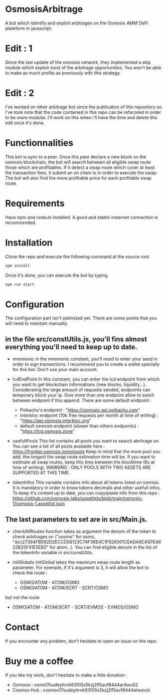 # OsmosisArbitrage
A bot which identify and exploit arbitrages on the Osmosis AMM DeFi plateform in javascript.

# Edit : 1

Since the last update of the osmosis network, they implemented a skip module which exploit most of the arbitrage opportunities. You won't be able to make as much profits as previously with this strategy.

# Edit : 2

I've worked on other arbitrage bot since the publication of this repository so I've took note that the code contained in this repo can be refacored in order to be more modular. I'll work on this when i'll have the time and delete this edit once it's done.

# Functionnalities
This bot is sync to a peer.
Once this peer declare a new block on the osmosis blockchain, the bot will search between all eligible swap route those which are profitables.
If it detect a swap route which cover at least the transaction fees, it submit an on chain tx in order to execute the swap.
The bot will also find the more profitable price for each profitable swap route.

# Requirements
Have npm and nodeJs installed.
A good and stable insternet connection is recommended.

# Installation
Clone the repo and execute the following command at the source root
```bash
npm install
```

Once it's done, you can execute the bot by typing
```bash
npm run start
```

# Configuration
The configuration part isn't optimized yet. There are some points that you will need to maintain manually.

## in the file src/constUtils.js, you'll fins almost everything you'll need to keep up to date.

- mnemonic
in the mnemonic constant, you'll need to enter your seed in order to sign transections.
I recommend you to create a wallet specially for this bot. Don't use your main account.

- lcdEndPoint
In this constant, you can enter the lcd endpoint from which you want to get blockchain informations (new blocks, liquidity...).
Considerating the large amount of requests sended, endpoints can temporary block your ip. Give more than one endpoint allow to swich between endpoint if this append.
There are some default endpoint :
  *  Polkachu's endpoint : "https://osmosis-api.polkachu.com"
  *  Interbloc endpoint (10k free requests per month at time of writing) : "https://api.osmosis.interbloc.org"
  *  default osmosis endpoint (slower than others endpoints) : "https://lcd.osmosis.zone"

- usefullPools
This list contains all pools you want to search abritrage on.
You can see a list of all pools available here : https://frontier.osmosis.zone/pools
Keep in mind that the more pool you add, the longest the swap route estimation time will be. If you want to estimate all swap routes, keep this time between the blocktime (6s at time of writing).
WARNING : ONLY POOLS WITH TWO ASSETS ARE SUPPORTED AT THIS TIME.

- tokenInfos
This variable contains info about all tokens listed on osmisis. It is mandatory in order to know tokens decimals and other usefull infos.
To keep it's content up to date, you can copy/paste info from this repo : https://github.com/osmosis-labs/assetlists/blob/main/osmosis-1/osmosis-1.assetlist.json

## The last parameters to set are in src/Main.js.

- checkAllRoutes function takes as argument the denom of the token to check arbitrages on ("uosmo" for osmo, "ibc\27394FB092D2ECCD56123C74F36E4C1F926001CEADA9CA97EA622B25F41E5EB2" for atom...).
You can find eligible denom in the list of the tokenInfo variable in src/constUtils.

- initGlobals
initGlobal takes the maximum swap route length as parameter.
For exemple, if it's argument is 3, it will allow the bot to check the route :
  *  OSMO/ATOM - ATOM/OSMO
  *  OSMO/ATOM - ATOM/SCRT - SCRT/OSMO

but not the route
  * OSMO/ATOM - ATOM/SCRT - SCRT/EVMOS - EVMOS/OSMO

# Contact
If you encounter any problem, don't hesitate to open an issue on the repo.

# Buy me a coffee
If you like my work, don't hesitate to make a little donation :
- Osmosis     : osmo17sudeyhrvk93f05s5kzj2lf5avf8444ar4wu52
- Cosmos Hub  : cosmos17sudeyhrvk93f05s5kzj2lf5avf8444atwavzc
